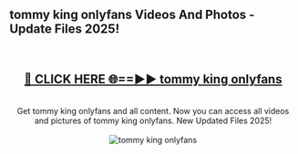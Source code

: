 <h2>tommy king onlyfans Videos And Photos - Update Files 2025!</h2>
<br>
<div align="center">
<h2><a href="https://linkcuts.com/hfmhzwbr" rel="nofollow">🔴 CLICK HERE 🌐==►► tommy king onlyfans</a></h2>
<br>
Get tommy king onlyfans and all content. Now you can access all videos and pictures of tommy king onlyfans. New Updated Files 2025!
<br>
<br>
<a href="https://linkcuts.com/hfmhzwbr" rel="nofollow" data-target="animated-image.originalLink"><img src="https://i.ibb.co.com/WyWwxjT/player-gif2.gif" alt="tommy king onlyfans" style="max-width: 100%; display: inline-block;" data-target="animated-image.originalImage"></a>
</div>
<br>